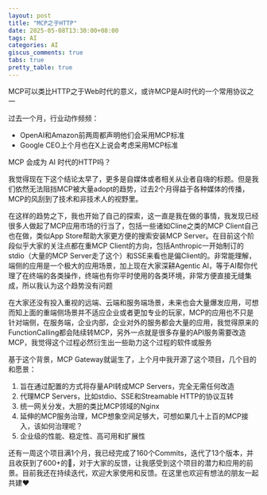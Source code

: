 ```yaml
---
layout: post
title: "MCP之于HTTP"
date: 2025-05-08T13:30:00+08:00
tags: AI
categories: AI
giscus_comments: true
tabs: true
pretty_table: true
---
```


MCP可以类比HTTP之于Web时代的意义，或许MCP是AI时代的一个常用协议之一

过去一个月，行业动作频频：

- OpenAI和Amazon前两周都声明他们会采用MCP标准
- Google CEO上个月也在X上说会考虑采用MCP标准

MCP 会成为 AI 时代的HTTP吗？

我觉得现在下这个结论太早了，更多是自媒体或者相关从业者自嗨的标题。但是我们依然无法阻挡MCP被大量adopt的趋势，过去2个月得益于各种媒体的传播，MCP的风刮到了技术和非技术人的视野里。

在这样的趋势之下，我也开始了自己的探索，这一直是我在做的事情，我发现已经很多人做起了MCP应用市场的行当了，包括一些诸如Cline之类的MCP Client自己也在做，类似App Store帮助大家更方便的搜索安装MCP Server。在目前这个阶段似乎大家的关注点都在重MCP Client的方向，包括Anthropic一开始制订的stdio（大量的MCP Server走了这个）和SSE来看也是偏Client的。非常能理解，端侧的应用是一个极大的应用场景，加上现在大家深耕Agentic AI，等于AI帮你代理了在终端的各类操作，终端也有你平时使用的各类环境，非常方便直接无缝集成，所以我认为这个趋势没有问题

在大家还没有投入重视的远端、云端和服务端场景，未来也会大量爆发应用，可想而知上面的重端侧场景并不适应企业或者更加专业的玩家，MCP的应用也不只是针对端侧，在服务端，企业内部，企业对外的服务都会大量的应用，我觉得原来的FunctionCalling都会陆续转MCP，另外一点就是很多存量的API服务需要改造MCP，我觉得这个过程必然衍生出一些助力这个过程的软件或服务

基于这个背景，MCP Gateway就诞生了，上个月中我开源了这个项目，几个目的和愿景：

1. 旨在通过配置的方式将存量API转成MCP Servers，完全无需任何改造
2. 代理MCP Servers，比如stdio、SSE和Streamable HTTP的协议互转
3. 统一网关分发，大胆的类比MCP领域的Nginx
4. 延伸的MCP服务治理，MCP想象空间足够大，可想如果几十上百的MCP接入，该如何治理呢？
5. 企业级的性能、稳定性、高可用和扩展性

还有一周这个项目满1个月，我已经完成了160个Commits，迭代了13个版本，并且收获到了600+的🌟，对于大家的反馈，让我感受到这个项目的潜力和应用的前景。目前我还在持续迭代，欢迎大家使用和反馈。在这里也欢迎有想法的朋友一起共建❤️
